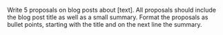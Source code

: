 Write 5 proposals on blog posts about [text]. All proposals should include the blog post title as well as a small summary. Format the proposals as bullet points, starting with the title and on the next line the summary.
